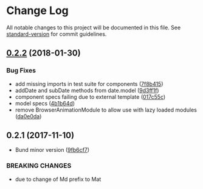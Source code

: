 # Change Log

All notable changes to this project will be documented in this file. See [standard-version](https://github.com/conventional-changelog/standard-version) for commit guidelines.

<a name="0.2.2"></a>
## [0.2.2](https://github.com/gorilainvest/angular-date-format/compare/v0.2.1...v0.2.2) (2018-01-30)


### Bug Fixes

* add missing imports in test suite for components ([7f8b415](https://github.com/gorilainvest/angular-date-format/commit/7f8b415))
* addDate and subDate methods from date.model ([9d3ff1f](https://github.com/gorilainvest/angular-date-format/commit/9d3ff1f))
* component specs failing due to external template ([017c55c](https://github.com/gorilainvest/angular-date-format/commit/017c55c))
* model specs ([4b1b64d](https://github.com/gorilainvest/angular-date-format/commit/4b1b64d))
* remove BrowserAnimationModule to allow use with lazy loaded modules ([da0e0da](https://github.com/gorilainvest/angular-date-format/commit/da0e0da))



<a name="0.2.1"></a>
## 0.2.1 (2017-11-10)


* Bund minor version ([9fb6cf7](https://github.com/gorilainvest/angular-date-format/commit/9fb6cf7))


### BREAKING CHANGES

* due to change of Md prefix to Mat
